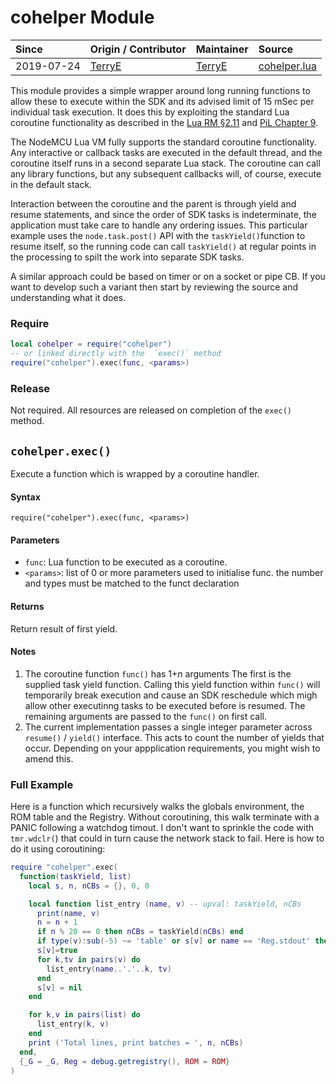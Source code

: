 # cohelper Module
| Since  | Origin / Contributor  | Maintainer  | Source  |
| :----- | :-------------------- | :---------- | :------ |
| 2019-07-24 | [TerryE](https://github.com/TerryE) | [TerryE](https://github.com/TerryE)  | [cohelper.lua](../../lua_modules/cohelper/cohelper.lua) |

This module provides a simple wrapper around long running functions to allow
these to execute within the SDK and its advised limit of 15 mSec per individual
task execution.  It does this by exploiting the standard Lua coroutine
functionality as described in the [Lua RM §2.11](https://www.lua.org/manual/5.1/manual.html#2.11) and [PiL Chapter 9](https://www.lua.org/pil/9.html).

The NodeMCU Lua VM fully supports the standard coroutine functionality. Any
interactive or callback tasks are executed in the default thread, and the coroutine
itself runs in a second separate Lua stack. The coroutine can call any library
functions, but any subsequent callbacks will, of course, execute in the default
stack.

Interaction between the coroutine and the parent is through yield and resume
statements, and since the order of SDK tasks is indeterminate, the application
must take care to handle any ordering issues.  This particular example uses
the `node.task.post()` API with the `taskYield()`function to resume itself,
so the running code can call `taskYield()` at regular points in the processing
to spilt the work into separate SDK tasks.

A similar approach could be based on timer or on a socket or pipe CB.  If you
want to develop such a variant then start by reviewing the source and understanding
what it does.

### Require
```lua
local cohelper = require("cohelper")
-- or linked directly with the  `exec()` method
require("cohelper").exec(func, <params>)
```

### Release

Not required.  All resources are released on completion of the `exec()` method.

## `cohelper.exec()`
Execute a function which is wrapped by a coroutine handler.

#### Syntax
`require("cohelper").exec(func, <params>)`

#### Parameters
- `func`: Lua function to be executed as a coroutine.
- `<params>`: list of 0 or more parameters used to initialise func.  the number and types must be matched to the funct declaration

#### Returns
Return result of first yield.

#### Notes
1.  The coroutine function `func()` has 1+*n* arguments The first is the supplied task yield function. Calling this yield function within `func()` will temporarily break execution and cause an SDK reschedule which migh allow other executinng tasks to be executed before is resumed. The remaining arguments are passed to the `func()` on first call.
2.  The current implementation passes a single integer parameter across `resume()` /   `yield()` interface.  This acts to count the number of yields that occur.  Depending on your appplication requirements, you might wish to amend this.

### Full Example

Here is a function which recursively walks the globals environment, the ROM table
and the Registry. Without coroutining, this walk terminate with a PANIC following
a watchdog timout. I don't want to sprinkle the code with `tmr.wdclr(`) that could
in turn cause the network stack to fail. Here is how to do it using coroutining:

```Lua
require "cohelper".exec(
  function(taskYield, list)
    local s, n, nCBs = {}, 0, 0

    local function list_entry (name, v) -- upval: taskYield, nCBs
      print(name, v)
      n = n + 1
      if n % 20 == 0 then nCBs = taskYield(nCBs) end
      if type(v):sub(-5) ~= 'table' or s[v] or name == 'Reg.stdout' then return end
      s[v]=true
      for k,tv in pairs(v) do
        list_entry(name..'.'..k, tv)
      end
      s[v] = nil
    end

    for k,v in pairs(list) do
      list_entry(k, v)
    end
    print ('Total lines, print batches = ', n, nCBs)
  end,
  {_G = _G, Reg = debug.getregistry(), ROM = ROM}
)
```


